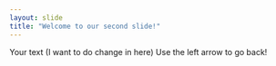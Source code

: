 ```yaml
---
layout: slide
title: "Welcome to our second slide!"
---
```

Your text (I want to do change in here)
Use the left arrow to go back!
